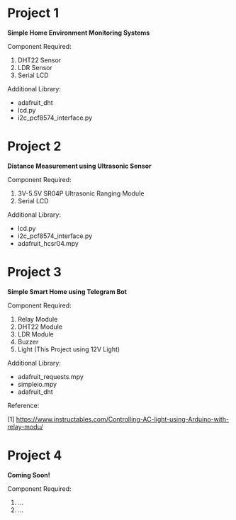 # Project 1
<p><b>Simple Home Environment Monitoring Systems</b></p>
Component Required:

1. DHT22 Sensor
2. LDR Sensor
3. Serial LCD

Additional Library:
- adafruit_dht
- lcd.py
- i2c_pcf8574_interface.py

# Project 2
<p><b>Distance Measurement using Ultrasonic Sensor</b></p>
Component Required:

1. 3V-5.5V SR04P Ultrasonic Ranging Module
2. Serial LCD

Additional Library:
- lcd.py
- i2c_pcf8574_interface.py
- adafruit_hcsr04.mpy 
    
# Project 3
<p><b>Simple Smart Home using Telegram Bot</b></p>
Component Required:

1. Relay Module
2. DHT22 Module
3. LDR Module
4. Buzzer
5. Light (This Project using 12V Light)

Additional Library:
- adafruit_requests.mpy
- simpleio.mpy
- adafruit_dht

Reference:

[1] https://www.instructables.com/Controlling-AC-light-using-Arduino-with-relay-modu/

# Project 4
<p><b>Coming Soon!</b></p>
Component Required:

1. ...
2. ...
